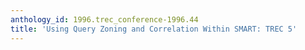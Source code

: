 ```yaml
---
anthology_id: 1996.trec_conference-1996.44
title: 'Using Query Zoning and Correlation Within SMART: TREC 5'
---
```

